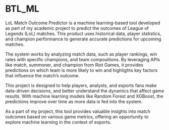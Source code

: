 # BTL_ML
LoL Match Outcome Predictor is a machine learning-based tool developed as part of my academic project to predict the outcomes of League of Legends (LoL) matches. This product uses historical data, player statistics, and champion performance to generate accurate predictions for upcoming matches.

The system works by analyzing match data, such as player rankings, win rates with specific champions, and team compositions. By leveraging APIs like match, summoner, and champion from Riot Games, it provides predictions on which team is more likely to win and highlights key factors that influence the match’s outcome.

This project is designed to help players, analysts, and esports fans make data-driven decisions, and better understand the dynamics that affect game results. With machine learning models like Random Forest and XGBoost, the predictions improve over time as more data is fed into the system.

As a part of my project, this tool provides valuable insights into match outcomes based on various game metrics, offering an opportunity to explore machine learning in the context of esports.